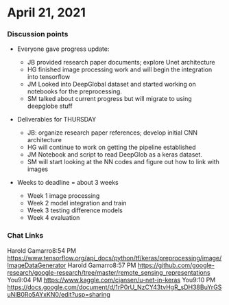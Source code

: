 # April 21, 2021

### Discussion points

- Everyone gave progress update:
    - JB provided research paper documents; explore Unet architecture  
    - HG finished image processing work and will begin the integration into tensorflow  
    - JM Looked into DeepGlobal dataset and started working on notebooks for the preprocessing.
    - SM talked about current progress  but will migrate to using deepglobe stuff 


- Deliverables for THURSDAY
    - JB: organize research paper references; develop initial CNN architecture 
    - HG will continue to work on getting the pipeline established
    - JM Notebook and script to read DeepGlob as a keras dataset.  
    - SM will start looking at the NN codes and figure out how to link with images  

- Weeks to deadline = about 3 weeks  
    - Week 1 image processing  
    - Week 2 model integration and train  
    - Week 3 testing difference models  
    - Week 4 evaluation 
    
    
### Chat Links
Harold Gamarro8:54 PM
https://www.tensorflow.org/api_docs/python/tf/keras/preprocessing/image/ImageDataGenerator
Harold Gamarro8:57 PM
https://github.com/google-research/google-research/tree/master/remote_sensing_representations
You9:04 PM
https://www.kaggle.com/cjansen/u-net-in-keras
You9:10 PM
https://docs.google.com/document/d/1rP0rU_NzCY43tvHgR_sDH38BuYrGSuNIB0Ro5AYxKN0/edit?usp=sharing